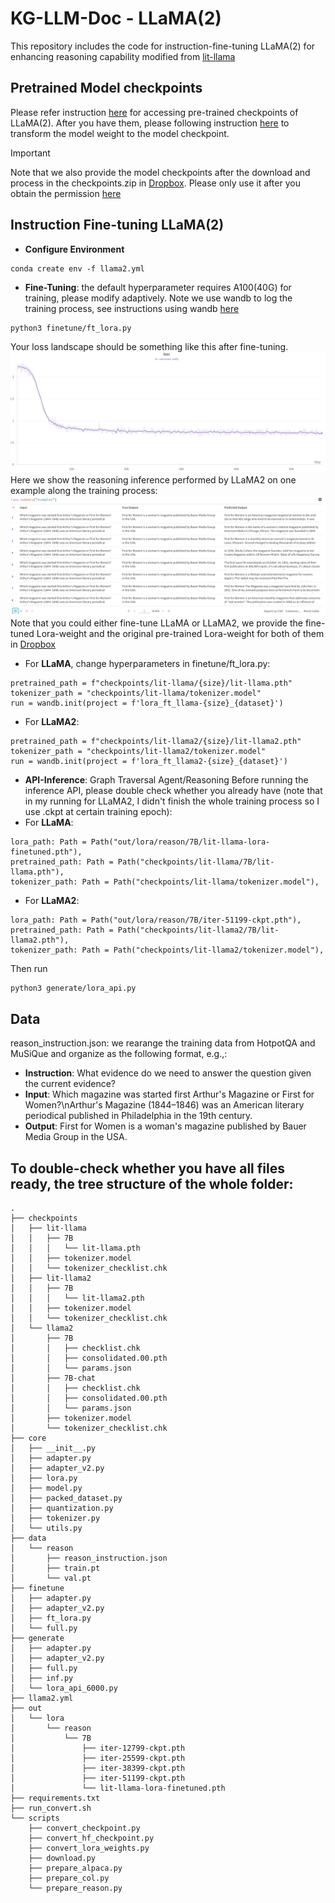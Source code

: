 # KG-LLM-Doc - LLaMA(2)
This repository includes the code for instruction-fine-tuning LLaMA(2) for enhancing reasoning capability modified from [lit-llama](https://github.com/Lightning-AI/lit-llama)

## Pretrained Model checkpoints
Please refer instruction [here](https://github.com/Lightning-AI/lit-llama) for accessing pre-trained checkpoints of LLaMA(2). After you have them, please following instruction [here](https://github.com/Lightning-AI/lit-llama/blob/main/howto/download_weights.md) to transform the model weight to the model checkpoint. 

> [!important]  
Note that we also provide the model checkpoints after the download and process in the checkpoints.zip in [Dropbox](https://www.dropbox.com/scl/fo/y9ydmvv0bj846klkfdin0/h?rlkey=epyzclz2kbcf2g4iuz0tojlm9&dl=0). Please only use it after you obtain the permission [here](https://ai.meta.com/llama/)



## Instruction Fine-tuning LLaMA(2)
* **Configure Environment**
```
conda create env -f llama2.yml
```
* **Fine-Tuning**: the default hyperparameter requires A100(40G) for training, please modify adaptively. Note we use wandb to log the training process, see instructions using wandb [here](https://docs.wandb.ai/quickstart)
```
python3 finetune/ft_lora.py
```
Your loss landscape should be something like this after fine-tuning.
![](./loss.png)
Here we show the reasoning inference performed by LLaMA2 on one example along the training process:
![](./table_reason.png)
Note that you could either fine-tune LLaMA or LLaMA2, we provide the fine-tuned Lora-weight and the original pre-trained Lora-weight for both of them in [Dropbox](https://www.dropbox.com/scl/fo/y9ydmvv0bj846klkfdin0/h?rlkey=epyzclz2kbcf2g4iuz0tojlm9&dl=0)
* For **LLaMA**, change hyperparameters in finetune/ft_lora.py:
```
pretrained_path = f"checkpoints/lit-llama/{size}/lit-llama.pth"
tokenizer_path = "checkpoints/lit-llama/tokenizer.model"
run = wandb.init(project = f'lora_ft_llama-{size}_{dataset}')
```
* For **LLaMA2**:
```
pretrained_path = f"checkpoints/lit-llama2/{size}/lit-llama2.pth"
tokenizer_path = "checkpoints/lit-llama2/tokenizer.model"
run = wandb.init(project = f'lora_ft_llama2-{size}_{dataset}')
```


* **API-Inference**: Graph Traversal Agent/Reasoning
Before running the inference API, please double check whether you already have (note that in my running for LLaMA2, I didn't finish the whole training process so I use .ckpt at certain training epoch):
* For **LLaMA**:
```
lora_path: Path = Path("out/lora/reason/7B/lit-llama-lora-finetuned.pth"),
pretrained_path: Path = Path("checkpoints/lit-llama/7B/lit-llama.pth"),
tokenizer_path: Path = Path("checkpoints/lit-llama/tokenizer.model"),
```
* For **LLaMA2**:
```
lora_path: Path = Path("out/lora/reason/7B/iter-51199-ckpt.pth"),
pretrained_path: Path = Path("checkpoints/lit-llama2/7B/lit-llama2.pth"),
tokenizer_path: Path = Path("checkpoints/lit-llama2/tokenizer.model"),
```
Then run
```
python3 generate/lora_api.py
```



## Data
reason_instruction.json: we rearange the training data from HotpotQA and MuSiQue and organize as the following format, e.g.,:
* **Instruction**: What evidence do we need to answer the question given the current evidence?
* **Input**: Which magazine was started first Arthur's Magazine or First for Women?\nArthur's Magazine (1844–1846) was an American literary periodical published in Philadelphia in the 19th century.
* **Output**: First for Women is a woman's magazine published by Bauer Media Group in the USA.

## To double-check whether you have all files ready, the tree structure of the whole folder:
```
.
├── checkpoints
│   ├── lit-llama
│   │   ├── 7B
│   │   │   └── lit-llama.pth
│   │   ├── tokenizer.model
│   │   └── tokenizer_checklist.chk
│   ├── lit-llama2
│   │   ├── 7B
│   │   │   └── lit-llama2.pth
│   │   ├── tokenizer.model
│   │   └── tokenizer_checklist.chk
│   └── llama2
│       ├── 7B
│       │   ├── checklist.chk
│       │   ├── consolidated.00.pth
│       │   └── params.json
│       ├── 7B-chat
│       │   ├── checklist.chk
│       │   ├── consolidated.00.pth
│       │   └── params.json
│       ├── tokenizer.model
│       └── tokenizer_checklist.chk
├── core
│   ├── __init__.py
│   ├── adapter.py
│   ├── adapter_v2.py
│   ├── lora.py
│   ├── model.py
│   ├── packed_dataset.py
│   ├── quantization.py
│   ├── tokenizer.py
│   └── utils.py
├── data
│   └── reason
│       ├── reason_instruction.json
│       ├── train.pt
│       └── val.pt
├── finetune
│   ├── adapter.py
│   ├── adapter_v2.py
│   ├── ft_lora.py
│   └── full.py
├── generate
│   ├── adapter.py
│   ├── adapter_v2.py
│   ├── full.py
│   ├── inf.py
│   └── lora_api_6000.py
├── llama2.yml
├── out
│   └── lora
│       └── reason
│           └── 7B
│               ├── iter-12799-ckpt.pth
│               ├── iter-25599-ckpt.pth
│               ├── iter-38399-ckpt.pth
│               ├── iter-51199-ckpt.pth
│               └── lit-llama-lora-finetuned.pth
├── requirements.txt
├── run_convert.sh
└── scripts
    ├── convert_checkpoint.py
    ├── convert_hf_checkpoint.py
    ├── convert_lora_weights.py
    ├── download.py
    ├── prepare_alpaca.py
    ├── prepare_col.py
    └── prepare_reason.py
```
  
